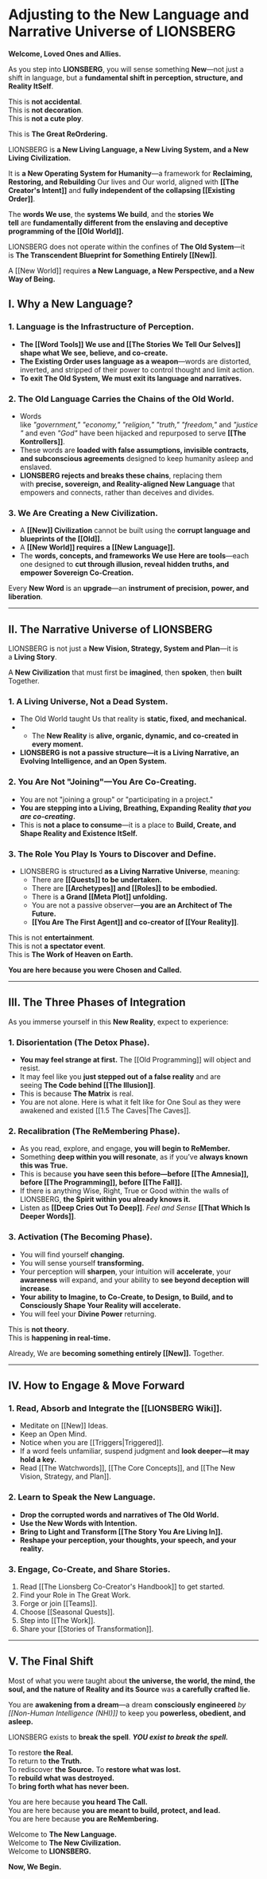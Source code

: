 # **Adjusting to the New Language and Narrative Universe of LIONSBERG**

**Welcome, Loved Ones and Allies.**

As you step into **LIONSBERG**, you will sense something **New**—not just a shift in language, but a **fundamental shift in perception, structure, and Reality ItSelf**.

This is **not accidental**.  
This is **not decoration**.  
This is **not a cute ploy**.

This is **The Great ReOrdering.**

LIONSBERG is **a New Living Language, a New Living System, and a New Living Civilization.**

It is **a New Operating System for Humanity**—a framework for **Reclaiming, Restoring, and Rebuilding** Our lives and Our world, aligned with **[[The Creator's Intent]]** and **fully independent of the collapsing [[Existing Order]]**.

The **words We use**, the **systems We build**, and the **stories We tell** are **fundamentally different from the enslaving and deceptive programming of the [[Old World]].**

LIONSBERG does not operate within the confines of **The Old System**—it is **The Transcendent Blueprint for Something Entirely [[New]]**.

A [[New World]] requires **a New Language, a New Perspective, and a New Way of Being.**

## **I. Why a New Language?**

### **1. Language is the Infrastructure of Perception.**

- **The [[Word Tools]] We use and [[The Stories We Tell Our Selves]] shape what We see, believe, and co-create.**
- **The Existing Order uses language as a weapon**—words are distorted, inverted, and stripped of their power to control thought and limit action.
- **To exit The Old System, We must exit its language and narratives.**

### **2. The Old Language Carries the Chains of the Old World.**

- Words like _"government,"_ _"economy,"_ _"religion,"_ _"truth,"_ _"freedom,"_ and _"justice"_ and even *"God"* have been hijacked and repurposed to serve **[[The Kontrollers]]**.
- These words are **loaded with false assumptions, invisible contracts, and subconscious agreements** designed to keep humanity asleep and enslaved.
- **LIONSBERG rejects and breaks these chains**, replacing them with **precise, sovereign, and Reality-aligned New Language** that empowers and connects, rather than deceives and divides.

### **3. We Are Creating a New Civilization.**

- A **[[New]] Civilization** cannot be built using the **corrupt language and blueprints of the [[Old]].**
- A **[[New World]] requires a [[New Language]].**  
- The **words, concepts, and frameworks We use Here are tools**—each one designed to **cut through illusion, reveal hidden truths, and empower Sovereign Co-Creation.**

Every **New Word** is an **upgrade**—an **instrument of precision, power, and liberation**.

---

## **II. The Narrative Universe of LIONSBERG**

LIONSBERG is not just a **New Vision, Strategy, System and Plan**—it is a **Living Story**.

A **New Civilization** that must first be **imagined**, then **spoken**, then **built** Together.

### **1. A Living Universe, Not a Dead System.**

- The Old World taught Us that reality is **static, fixed, and mechanical.**  
- - The **New Reality** is **alive, organic, dynamic, and co-created in every moment.**
- **LIONSBERG is not a passive structure—it is a Living Narrative, an Evolving Intelligence, and an Open System.**

### **2. You Are Not "Joining"—You Are Co-Creating.**

- You are not "joining a group" or "participating in a project."
- **You are stepping into a Living, Breathing, Expanding Reality *that you are co-creating*.**
- This is **not a place to consume**—it is a place to **Build, Create, and Shape Reality and Existence ItSelf.**

### **3. The Role You Play Is Yours to Discover and Define.**

- LIONSBERG is structured **as a Living Narrative Universe**, meaning:
    - There are **[[Quests]] to be undertaken.**
    - There are **[[Archetypes]] and [[Roles]] to be embodied.**
    - There is **a Grand [[Meta Plot]] unfolding.**
    - You are not a passive observer—**you are an Architect of The Future.**  
    - **[[You Are The First Agent]] and co-creator of [[Your Reality]]**.  

This is not **entertainment**.  
This is not **a spectator event**.  
This is **The Work of Heaven on Earth.**

**You are here because you were Chosen and Called.**

---

## **III. The Three Phases of Integration**

As you immerse yourself in this **New Reality**, expect to experience:

### **1. Disorientation (The Detox Phase).**

- **You may feel strange at first.** The [[Old Programming]] will object and resist.
- It may feel like you **just stepped out of a false reality** and are seeing **The Code behind [[The Illusion]]**.  
- This is because **The Matrix** is real. 
- You are not alone. Here is what it felt like for One Soul as they were awakened and existed [[1.5 The Caves|The Caves]].   

### **2. Recalibration (The ReMembering Phase).**

- As you read, explore, and engage, **you will begin to ReMember.**  
- Something **deep within you will resonate**, as if you’ve **always known this was True.**  
- This is because **you have seen this before—before [[The Amnesia]], before [[The Programming]], before [[The Fall]].**  
- If there is anything Wise, Right, True or Good within the walls of LIONSBERG, **the Spirit within you already knows it.**  
- Listen as **[[Deep Cries Out To Deep]]**. *Feel and Sense* **[[That Which Is Deeper Words]]**.  

### **3. Activation (The Becoming Phase).**

- You will find yourself **changing.**  
- You will sense yourself **transforming.**  
- Your perception will **sharpen**, your intuition will **accelerate**, your **awareness** will expand, and your ability to **see beyond deception will increase**.  
- **Your ability to Imagine, to Co-Create, to Design, to Build, and to Consciously Shape Your Reality will accelerate.** 
- You will feel your **Divine Power** returning. 

This is **not theory**.  
This is **happening in real-time.**  

Already, We are **becoming something entirely [[New]].** Together. 

---

## **IV. How to Engage & Move Forward**

### **1. Read, Absorb and Integrate the [[LIONSBERG Wiki]].**

- Meditate on [[New]] Ideas.  
- Keep an Open Mind.  
- Notice when you are [[Triggers|Triggered]].  
- If a word feels unfamiliar, suspend judgment and **look deeper—it may hold a key.**  
- Read [[The Watchwords]], [[The Core Concepts]], and [[The New Vision, Strategy, and Plan]]. 

### **2. Learn to Speak the New Language.**

- **Drop the corrupted words and narratives of The Old World.**
- **Use the New Words with Intention.**
- **Bring to Light and Transform [[The Story You Are Living In]].**
- **Reshape your perception, your thoughts, your speech, and your reality.**   

### **3. Engage, Co-Create, and Share Stories.**

 1. Read [[The Lionsberg Co-Creator's Handbook]] to get started.    
2. Find your Role in The Great Work. 
3. Forge or join [[Teams]].  
4. Choose [[Seasonal Quests]].  
5. Step into [[The Work]].  
6. Share your [[Stories of Transformation]]. 

---

## **V. The Final Shift**

Most of what you were taught about **the universe, the world, the mind, the soul, and the nature of Reality and its Source** was **a carefully crafted lie.**

You are **awakening from a dream**—a dream **consciously engineered** *by [[Non-Human Intelligence (NHI)]]* to keep you **powerless, obedient, and asleep.** 

LIONSBERG exists to **break the spell**. 
***YOU exist to break the spell.***

To restore **the Real.**  
To return to **the Truth.**  
To rediscover **the Source.**
To **restore what was lost.**  
To **rebuild what was destroyed.**  
To **bring forth what has never been.**

You are here because **you heard The Call.**  
You are here because **you are meant to build, protect, and lead.**  
You are here because **you are ReMembering.**

Welcome to **The New Language.**  
Welcome to **The New Civilization.**  
Welcome to **LIONSBERG.**

**Now, We Begin.**

